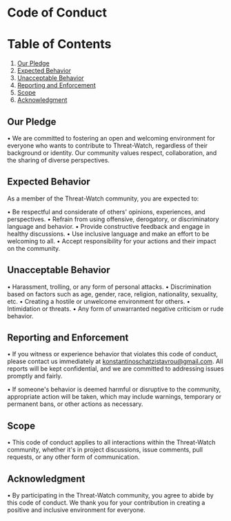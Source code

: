 # Code of Conduct

# Table of Contents

1. [Our Pledge](#our-pledge)
2. [Expected Behavior](#expected-behavior)
3. [Unacceptable Behavior](#unacceptable-behavior)
4. [Reporting and Enforcement](#reporting-and-enforcement)
5. [Scope](#scope)
6. [Acknowledgment](#acknowledgment)

## Our Pledge

• We are committed to fostering an open and welcoming environment for everyone who wants to contribute to Threat-Watch, regardless of their background or identity. Our community values respect, collaboration, and the sharing of diverse perspectives.

## Expected Behavior

As a member of the Threat-Watch community, you are expected to:

• Be respectful and considerate of others' opinions, experiences, and perspectives.
• Refrain from using offensive, derogatory, or discriminatory language and behavior.
• Provide constructive feedback and engage in healthy discussions.
• Use inclusive language and make an effort to be welcoming to all.
• Accept responsibility for your actions and their impact on the community.

## Unacceptable Behavior

• Harassment, trolling, or any form of personal attacks.
• Discrimination based on factors such as age, gender, race, religion, nationality, sexuality, etc.
• Creating a hostile or unwelcome environment for others.
• Intimidation or threats.
• Any form of unwarranted negative criticism or rude behavior.

## Reporting and Enforcement

• If you witness or experience behavior that violates this code of conduct, please contact us immediately at konstantinoschatzistavrou@gmail.com. All reports will be kept confidential, and we are committed to addressing issues promptly and fairly.

• If someone's behavior is deemed harmful or disruptive to the community, appropriate action will be taken, which may include warnings, temporary or permanent bans, or other actions as necessary.

## Scope

• This code of conduct applies to all interactions within the Threat-Watch community, whether it's in project discussions, issue comments, pull requests, or any other form of communication.

## Acknowledgment

• By participating in the Threat-Watch community, you agree to abide by this code of conduct. We thank you for your contribution in creating a positive and inclusive environment for everyone.
